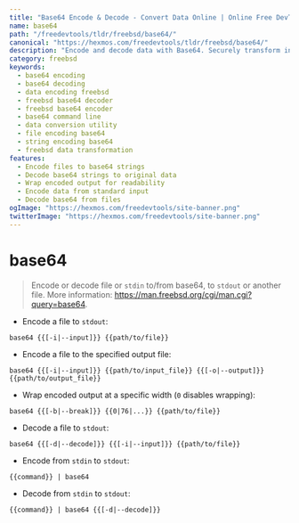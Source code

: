```yaml
---
title: "Base64 Encode & Decode - Convert Data Online | Online Free DevTools by Hexmos"
name: base64
path: "/freedevtools/tldr/freebsd/base64/"
canonical: "https://hexmos.com/freedevtools/tldr/freebsd/base64/"
description: "Encode and decode data with Base64. Securely transform information for transmission or storage, online and free. Free online tool, no registration required."
category: freebsd
keywords:
  - base64 encoding
  - base64 decoding
  - data encoding freebsd
  - freebsd base64 decoder
  - freebsd base64 encoder
  - base64 command line
  - data conversion utility
  - file encoding base64
  - string encoding base64
  - freebsd data transformation
features:
  - Encode files to base64 strings
  - Decode base64 strings to original data
  - Wrap encoded output for readability
  - Encode data from standard input
  - Decode base64 from files
ogImage: "https://hexmos.com/freedevtools/site-banner.png"
twitterImage: "https://hexmos.com/freedevtools/site-banner.png"
---
```


# base64

> Encode or decode file or `stdin` to/from base64, to `stdout` or another file.
> More information: <https://man.freebsd.org/cgi/man.cgi?query=base64>.

- Encode a file to `stdout`:

`base64 {{[-i|--input]}} {{path/to/file}}`

- Encode a file to the specified output file:

`base64 {{[-i|--input]}} {{path/to/input_file}} {{[-o|--output]}} {{path/to/output_file}}`

- Wrap encoded output at a specific width (`0` disables wrapping):

`base64 {{[-b|--break]}} {{0|76|...}} {{path/to/file}}`

- Decode a file to `stdout`:

`base64 {{[-d|--decode]}} {{[-i|--input]}} {{path/to/file}}`

- Encode from `stdin` to `stdout`:

`{{command}} | base64`

- Decode from `stdin` to `stdout`:

`{{command}} | base64 {{[-d|--decode]}}`
